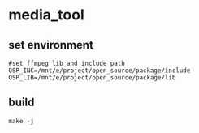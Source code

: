 # media_tool

## set environment
```
#set ffmpeg lib and include path
OSP_INC=/mnt/e/project/open_source/package/include
OSP_LIB=/mnt/e/project/open_source/package/lib
```

## build
```
make -j
```